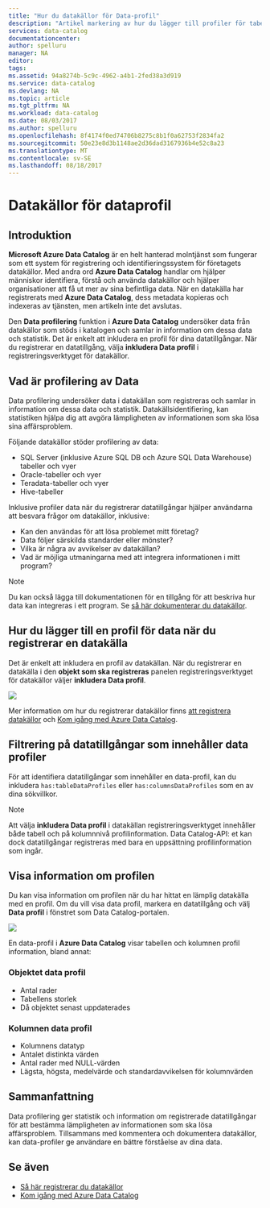 ```yaml
---
title: "Hur du datakällor för Data-profil"
description: "Artikel markering av hur du lägger till profiler för tabell - och på kolumnnivå data när du registrerar datakällor i Azure Data Catalog och hur du använder data profiler för att förstå datakällor."
services: data-catalog
documentationcenter: 
author: spelluru
manager: NA
editor: 
tags: 
ms.assetid: 94a8274b-5c9c-4962-a4b1-2fed38a3d919
ms.service: data-catalog
ms.devlang: NA
ms.topic: article
ms.tgt_pltfrm: NA
ms.workload: data-catalog
ms.date: 08/03/2017
ms.author: spelluru
ms.openlocfilehash: 8f4174f0ed74706b8275c8b1f0a62753f2834fa2
ms.sourcegitcommit: 50e23e8d3b1148ae2d36dad3167936b4e52c8a23
ms.translationtype: MT
ms.contentlocale: sv-SE
ms.lasthandoff: 08/18/2017
---
```

# <a name="data-profile-data-sources"></a>Datakällor för dataprofil
## <a name="introduction"></a>Introduktion
**Microsoft Azure Data Catalog** är en helt hanterad molntjänst som fungerar som ett system för registrering och identifieringssystem för företagets datakällor. Med andra ord **Azure Data Catalog** handlar om hjälper människor identifiera, förstå och använda datakällor och hjälper organisationer att få ut mer av sina befintliga data. När en datakälla har registrerats med **Azure Data Catalog**, dess metadata kopieras och indexeras av tjänsten, men artikeln inte det avslutas.

Den **Data profilering** funktion i **Azure Data Catalog** undersöker data från datakällor som stöds i katalogen och samlar in information om dessa data och statistik. Det är enkelt att inkludera en profil för dina datatillgångar. När du registrerar en datatillgång, välja **inkludera Data profil** i registreringsverktyget för datakällor.

## <a name="what-is-data-profiling"></a>Vad är profilering av Data
Data profilering undersöker data i datakällan som registreras och samlar in information om dessa data och statistik. Datakällsidentifiering, kan statistiken hjälpa dig att avgöra lämpligheten av informationen som ska lösa sina affärsproblem.

<!-- In [How to discover data sources](data-catalog-how-to-discover.md), you learn about **Azure Data Catalog's** extensive search capabilities including searching for data assets that have a profile. See [How to include a data profile when registering a data source](#howto). -->

Följande datakällor stöder profilering av data:

* SQL Server (inklusive Azure SQL DB och Azure SQL Data Warehouse) tabeller och vyer
* Oracle-tabeller och vyer
* Teradata-tabeller och vyer
* Hive-tabeller

Inklusive profiler data när du registrerar datatillgångar hjälper användarna att besvara frågor om datakällor, inklusive:

* Kan den användas för att lösa problemet mitt företag?
* Data följer särskilda standarder eller mönster?
* Vilka är några av avvikelser av datakällan?
* Vad är möjliga utmaningarna med att integrera informationen i mitt program?

> [!NOTE]
> Du kan också lägga till dokumentationen för en tillgång för att beskriva hur data kan integreras i ett program. Se [så här dokumenterar du datakällor](data-catalog-how-to-documentation.md).
>
>

<a name="howto"/>

## <a name="how-to-include-a-data-profile-when-registering-a-data-source"></a>Hur du lägger till en profil för data när du registrerar en datakälla
Det är enkelt att inkludera en profil av datakällan. När du registrerar en datakälla i den **objekt som ska registreras** panelen registreringsverktyget för datakällor väljer **inkludera Data profil**.

![](media/data-catalog-data-profile/data-catalog-register-profile.png)

Mer information om hur du registrerar datakällor finns [att registrera datakällor](data-catalog-how-to-register.md) och [Kom igång med Azure Data Catalog](data-catalog-get-started.md).

## <a name="filtering-on-data-assets-that-include-data-profiles"></a>Filtrering på datatillgångar som innehåller data profiler
För att identifiera datatillgångar som innehåller en data-profil, kan du inkludera `has:tableDataProfiles` eller `has:columnsDataProfiles` som en av dina sökvillkor.

> [!NOTE]
> Att välja **inkludera Data profil** i datakällan registreringsverktyget innehåller både tabell och på kolumnnivå profilinformation. Data Catalog-API: et kan dock datatillgångar registreras med bara en uppsättning profilinformation som ingår.
>
>

## <a name="viewing-data-profile-information"></a>Visa information om profilen
Du kan visa information om profilen när du har hittat en lämplig datakälla med en profil. Om du vill visa data profil, markera en datatillgång och välj **Data profil** i fönstret som Data Catalog-portalen.

![](media/data-catalog-data-profile/data-catalog-view.png)

En data-profil i **Azure Data Catalog** visar tabellen och kolumnen profil information, bland annat:

### <a name="object-data-profile"></a>Objektet data profil
* Antal rader
* Tabellens storlek
* Då objektet senast uppdaterades

### <a name="column-data-profile"></a>Kolumnen data profil
* Kolumnens datatyp
* Antalet distinkta värden
* Antal rader med NULL-värden
* Lägsta, högsta, medelvärde och standardavvikelsen för kolumnvärden

## <a name="summary"></a>Sammanfattning
Data profilering ger statistik och information om registrerade datatillgångar för att bestämma lämpligheten av informationen som ska lösa affärsproblem. Tillsammans med kommentera och dokumentera datakällor, kan data-profiler ge användare en bättre förståelse av dina data.

## <a name="see-also"></a>Se även
* [Så här registrerar du datakällor](data-catalog-how-to-register.md)
* [Kom igång med Azure Data Catalog](data-catalog-get-started.md)
